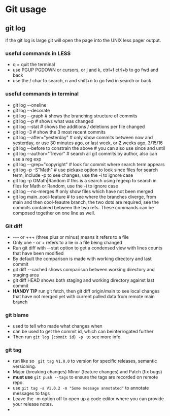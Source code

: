 # Git usage

## git log
if the git log is large git will open the page into the UNIX less pager output.
### useful commands in LESS
- q = quit the terminal
- use PGUP PGDOWN or cursors, or j and k, ctrl+f ctrl+b to go fwd and back
- use the / char to search, n and shift+n to go fwd in search or back

### useful commands in terminal 
- git log --oneline
- git log --decorate
- git log --graph # shows the branching structure of commits
- git log --p # shows what was changed
- git log --stat # shows the additions / deletions per file changed
- git log -3 # show the 3 most recent commits
- git log --after="yesterday" # only show commits between now and yesterday, or use 30 minutes ago, or last week, or 2 weeks ago, 3/15/16
- git log --before to constrain the above # you can also use since and until 
- git log --author="Trevor" # search all git commits by author, also can use a reg exp 
- git log --grep="copyright"  # look for commit where search term appears
- git log -p -S"Math"  # use pickaxe option to look since files for search term, include -p to see changes, use the -i to ignore case
- git log -p GMath\|Random # this is a search using regexp to search in files for Math or Random, use the -i to ignore case
- git log --no-merges # only show files which have not been merged
- git log main..cool-feature # to see where the branches diverge, from main and then cool-feautre branch, the two dots are required, see the commits contained between the two refs. These commands can be composed together on one line as well.

### Git diff
- --- or +++ (three plus or minus) means it refers to a file
- Only one - or + refers to a lie in a file being changed
- Run git diff with --stat option to get a condensed view with lines counts that have been modified
- By default the comparison is made with working directory and last commit
- git diff --cached shows comparison between working directory and staging area
- git diff HEAD shows both staging and working directory against last commit
- __HANDY TIP__ run git fetch, then git diff origin/main to see local changes that have not merged yet with current pulled data from remote main branch

### git blame
- used to tell who made what changes when
- can be used to get the commit id, which can beinterrogated further
- Then run ```git log {commit id} -p ``` to see more info

### git tag
- run like so ``` git tag V1.0.0``` to version for specific releases, semantic versioning.
- Major (breaking changes) Minor (feature changes) and Patch (fix bugs)
- __must use__ ```git push --tags``` to ensure the tags are recorded on remote repo.
- use ```git tag -a V1.0.2 -m "Some message annotated"``` to annotate messages to tags
- Leave the -m option off to open up a code editor where you can provide your release notes.
- 


